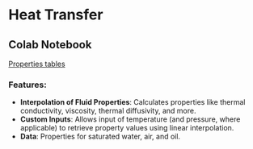 # Heat Transfer



## Colab Notebook

[Properties tables](https://colab.research.google.com/drive/1xmvhjNzo625Tm6akyEM9XyQpJfHbZ1O2?usp=sharing)

### Features:
- **Interpolation of Fluid Properties**: Calculates properties like thermal conductivity, viscosity, thermal diffusivity, and more.
- **Custom Inputs**: Allows input of temperature (and pressure, where applicable) to retrieve property values using linear interpolation.
- **Data**: Properties for saturated water, air, and oil.
